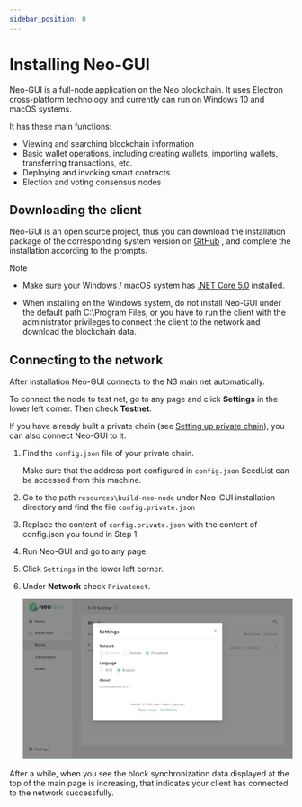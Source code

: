 ```yaml
---
sidebar_position: 0
---
```

# Installing Neo-GUI

Neo-GUI is a full-node application on the Neo blockchain. It uses Electron cross-platform technology and currently can run on Windows 10 and macOS systems.

It has these main functions:

- Viewing and searching blockchain information
- Basic wallet operations, including creating wallets, importing wallets, transferring transactions, etc.
- Deploying and invoking smart contracts
- Election and voting consensus nodes

## Downloading the client

Neo-GUI is an open source project, thus you can download the installation package of the corresponding system version on [GitHub](https://github.com/neo-ngd/Neo3-GUI/releases) , and complete the installation according to the prompts.

> [!Note]
>
> - Make sure your Windows / macOS system has [.NET Core 5.0](https://dotnet.microsoft.com/download/dotnet-core/current/runtime) installed.
>
> - When installing on the Windows system, do not install Neo-GUI under the default path C:\Program Files, or you have to run the client with the administrator privileges to connect the client to the network and download the blockchain data.

## Connecting to the network

After installation Neo-GUI connects to the N3 main net automatically. 

To connect the node to test net, go to any page and click **Settings** in the lower left corner. Then check **Testnet**.

If you have already built a private chain (see [Setting up private chain](../../develop/network/private-chain/solo.md)), you can also connect Neo-GUI to it.

1. Find the `config.json` file of your private chain.

   Make sure that the address port configured in `config.json` SeedList can be accessed from this machine.

2. Go to the path `resources\build-neo-node` under Neo-GUI installation directory and find the file `config.private.json`  

3. Replace the content of `config.private.json` with the content of config.json you found in Step 1

4. Run Neo-GUI and go to any page.

5. Click `Settings` in the lower left corner.

6. Under **Network** check `Privatenet`.

   ![](../../assets/guinetwork.png)

After a while, when you see the block synchronization data displayed at the top of the main page is increasing, that indicates your client has connected to the network successfully. 